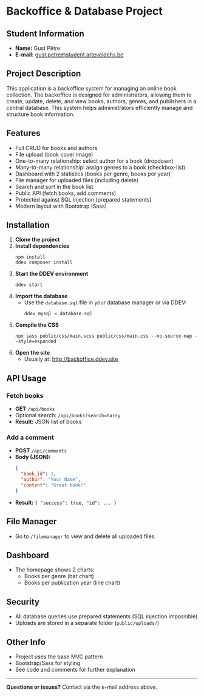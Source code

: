 # Backoffice & Database Project

## Student Information

- **Name:** Gust Pêtre
- **E-mail:** gust.petre@student.arteveldehs.be

## Project Description

This application is a backoffice system for managing an online book collection. The backoffice is designed for administrators, allowing them to create, update, delete, and view books, authors, genres, and publishers in a central database. This system helps administrators efficiently manage and structure book information.

## Features

- Full CRUD for books and authors
- File upload (book cover image)
- One-to-many relationship: select author for a book (dropdown)
- Many-to-many relationship: assign genres to a book (checkbox-list)
- Dashboard with 2 statistics (books per genre, books per year)
- File manager for uploaded files (including delete)
- Search and sort in the book list
- Public API (fetch books, add comments)
- Protected against SQL injection (prepared statements)
- Modern layout with Bootstrap (Sass)

## Installation

1. **Clone the project**
2. **Install dependencies**
   ```
   npm install
   ddev composer install
   ```
3. **Start the DDEV environment**
   ```
   ddev start
   ```
4. **Import the database**
   - Use the `database.sql` file in your database manager or via DDEV:
     ```
     ddev mysql < database.sql
     ```
5. **Compile the CSS**
   ```
   npx sass public/css/main.scss public/css/main.css --no-source-map --style=expanded
   ```
6. **Open the site**
   - Usually at: http://backoffice.ddev.site

## API Usage

### Fetch books

- **GET** `/api/books`
- Optional search: `/api/books?search=harry`
- **Result:** JSON list of books

### Add a comment

- **POST** `/api/comments`
- **Body (JSON):**
  ```json
  {
    "book_id": 1,
    "author": "Your Name",
    "content": "Great book!"
  }
  ```
- **Result:** `{ "success": true, "id": ... }`

## File Manager

- Go to `/filemanager` to view and delete all uploaded files.

## Dashboard

- The homepage shows 2 charts:
  - Books per genre (bar chart)
  - Books per publication year (line chart)

## Security

- All database queries use prepared statements (SQL injection impossible)
- Uploads are stored in a separate folder (`public/uploads/`)

## Other Info

- Project uses the base MVC pattern
- Bootstrap/Sass for styling
- See code and comments for further explanation

---

**Questions or issues?** Contact via the e-mail address above.
